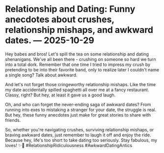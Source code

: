 # Relationship and Dating: Funny anecdotes about crushes, relationship mishaps, and awkward dates. — 2025-10-29

Hey babes and bros! Let's spill the tea on some relationship and dating shenanigans. We've all been there - crushing on someone so hard we turn into a total dork. Remember that one time I tried to impress my crush by pretending to be into their favorite band, only to realize later I couldn't name a single song? Talk about awkward.

And let's not forget those cringeworthy relationship mishaps. Like the time my date accidentally spilled spaghetti all over me at a fancy restaurant. Classy, right? But hey, at least it gave us a good laugh.

Oh, and who can forget the never-ending saga of awkward dates? From running into exes to mistaking a stranger for your date, the struggle is real. But hey, these funny anecdotes just make for great stories to share with friends.

So, whether you're navigating crushes, surviving relationship mishaps, or braving awkward dates, just remember to laugh it off and enjoy the ride. Because hey, life's too short to take dating too seriously. Stay fabulous, my loves! ✨💖 #RelationshipRidiculousness #AwkwardDatingAntics